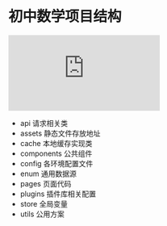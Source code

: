 # 初中数学项目结构
![](http://doc.wangyou233.wang/server/index.php?s=/api/attachment/visitFile&sign=4d5f0b724bef05cda3a1f6e4747f3b4e)

- api 请求相关类
- assets 静态文件存放地址
- cache 本地缓存实现类
- components 公共组件
- config  各环境配置文件
- enum  通用数据源
- pages 页面代码
- plugins 插件库相关配置
- store 全局变量
- utils 公用方案
